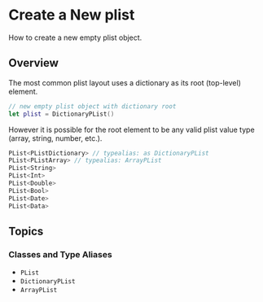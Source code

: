# Create a New plist

How to create a new empty plist object.

## Overview

The most common plist layout uses a dictionary as its root (top-level) element.

```swift
// new empty plist object with dictionary root
let plist = DictionaryPList()
```

However it is possible for the root element to be any valid plist value type (array, string, number, etc.).

```swift
PList<PListDictionary> // typealias: as DictionaryPList
PList<PListArray> // typealias: ArrayPList
PList<String>
PList<Int>
PList<Double>
PList<Bool>
PList<Date>
PList<Data>
```

## Topics

### Classes and Type Aliases

- ``PList``
- ``DictionaryPList``
- ``ArrayPList``
